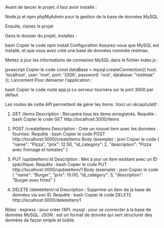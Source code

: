 Avant de lancer le projet, il faut avoir installé :

Node.js et npm 
phpMyAdmin pour la gestion de la base de données MySQL

Ensuite, clonez le projet

Dans le dossier du projet, installez :

bash
Copier le code
npm install
Configuration
Assurez-vous que MySQL est installé, et que vous avez créé une base de données nommée restmae.

Mettez à jour les informations de connexion MySQL dans le fichier index.js :

javascript
Copier le code
const dataBase = mysql.createConnection({
    host: 'localhost',
    user: 'root',
    port: '3306',
    password: 'root',
    database: "restmae"
});
Lancement
Pour démarrer l'application :

bash
Copier le code
node app.js
Le serveur tournera sur le port 3000 par défaut.


Les routes de cette API permettent de gérer les items. Voici un récapitulatif :

1. GET /items
Description : Récupère tous les items enregistrés.
Requête :
bash
Copier le code
GET http://localhost:3000/items

2. POST /createItems
Description : Crée un nouvel item avec les données fournies.
Requête :
bash
Copier le code
POST http://localhost:3000/createItems
Body (exemple) :
json
Copier le code
{
  "name": "Pizza",
  "prix": 12.50,
  "id_category": 2,
  "description": "Pizza avec fromage et tomates"
}

3. PUT /updateItem/:id
Description : Met à jour un item existant avec un ID spécifique.
Requête :
bash
Copier le code
PUT http://localhost:3000/updateItem/1
Body (exemple) :
json
Copier le code
{
  "name": "Burger",
  "prix": 10.00,
  "id_category": 3,
  "description": "Burger avec frites"
}
4. DELETE /deleteItem/:id
Description : Supprime un item de la base de données via son ID.
Requête :
bash
Copier le code
DELETE http://localhost:3000/deleteItem/1

Rôles :
express : pour créer l’API.
mysql : pour se connecter à la base de données MySQL.
JSON : est un format de donnée qui sert structurer des données de façon simple et lisible.
